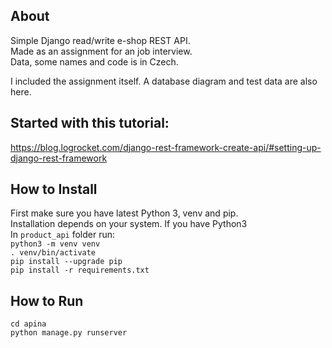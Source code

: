 ## About
Simple Django read/write e-shop REST API.\
Made as an assignment for an job interview.\
Data, some names and code is in Czech.

I included the assignment itself. A database diagram and test data are also here.

## Started with this tutorial:
https://blog.logrocket.com/django-rest-framework-create-api/#setting-up-django-rest-framework

## How to Install
First make sure you have latest Python 3, venv and pip.\
Installation depends on your system. If you have Python3\
In `product_api` folder run:\
`python3 -m venv venv`\
`. venv/bin/activate`\
`pip install --upgrade pip`\
`pip install -r requirements.txt`

## How to Run
`cd apina`\
`python manage.py runserver`
